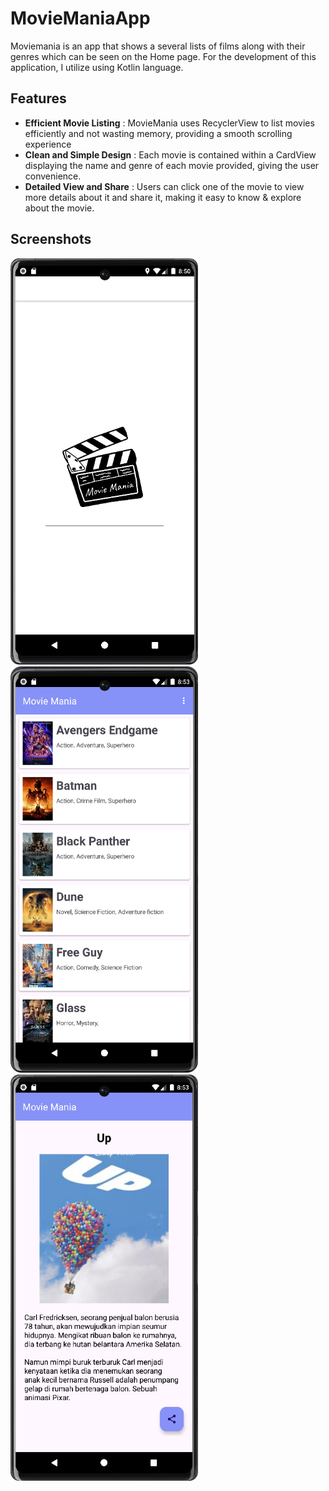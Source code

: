 # MovieManiaApp
Moviemania is an app that shows a several lists of films along with their genres which can be seen on the Home page. For the development of this application, I utilize using Kotlin language.
## Features
- **Efficient Movie Listing** : MovieMania uses RecyclerView to list movies efficiently and not wasting memory, providing a smooth scrolling experience
- **Clean and Simple Design** : Each movie is contained within a CardView displaying the name and genre of each movie provided, giving the user convenience.
- **Detailed View and Share** : Users can click one of the movie to view more details about it and share it, making it easy to know & explore about the movie.
## Screenshots
<p align="left">
  <img width="300" height="650" src="movieMania-splash.png">
  <img width="300" height="650" src="movieMania-main.png">
  <img width="300" height="650" src="movieMania-detail.png">
</p>
